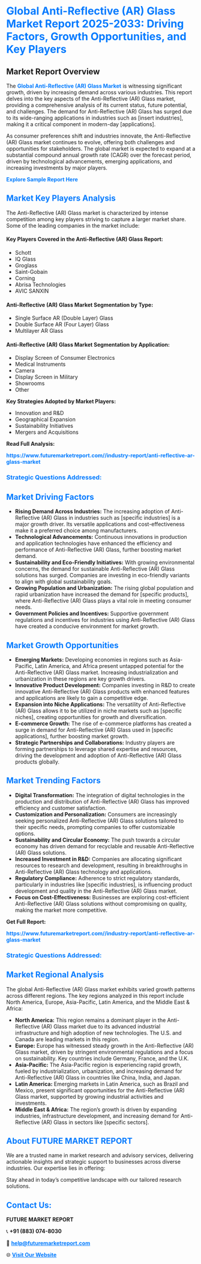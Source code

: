 <h1 style="color: #007BFF;">Global Anti-Reflective (AR) Glass Market Report 2025-2033: Driving Factors, Growth Opportunities, and Key Players</h1>

<section id="overview">
<h2>Market Report Overview</h2>
<p>The <a href="https://www.futuremarketreport.com//industry-report/anti-reflective-ar-glass-market" style="color: #007BFF; text-decoration: none;"><strong>Global Anti-Reflective (AR) Glass Market</strong></a> is witnessing significant growth, driven by increasing demand across various industries. This report delves into the key aspects of the Anti-Reflective (AR) Glass market, providing a comprehensive analysis of its current status, future potential, and challenges. The demand for Anti-Reflective (AR) Glass has surged due to its wide-ranging applications in industries such as [insert industries], making it a critical component in modern-day [applications].</p>
<p>As consumer preferences shift and industries innovate, the Anti-Reflective (AR) Glass market continues to evolve, offering both challenges and opportunities for stakeholders. The global market is expected to expand at a substantial compound annual growth rate (CAGR) over the forecast period, driven by technological advancements, emerging applications, and increasing investments by major players.</p>
</section>

<section id="overview">
<p><a href="https://www.futuremarketreport.com//request-sample/reportId=87700" style="color: #007BFF; text-decoration: none;"><strong>Explore Sample Report Here</strong></a></p>
</section>

<section id="key-players">
<h2 style="color: #007BFF;">Market Key Players Analysis</h2>
<p>The Anti-Reflective (AR) Glass market is characterized by intense competition among key players striving to capture a larger market share. Some of the leading companies in the market include:</p>
<h4>Key Players Covered in the Anti-Reflective (AR) Glass Report:</h4>
<ul><li>Schott</li><li>IQ Glass</li><li>Groglass</li><li>Saint-Gobain</li><li>Corning</li><li>Abrisa Technologies</li><li>AVIC SANXIN</li></ul>
<h4>Anti-Reflective (AR) Glass Market Segmentation by Type:</h4>
<ul><li>Single Surface AR (Double Layer) Glass</li><li>Double Surface AR (Four Layer) Glass</li><li>Multilayer AR Glass</li></ul>

<h4>Anti-Reflective (AR) Glass Market Segmentation by Application:</h4>
<ul><li>Display Screen of Consumer Electronics</li><li>Medical Instruments</li><li>Camera</li><li>Display Screen in Military</li><li>Showrooms</li><li>Other</li></ul>
<p><strong>Key Strategies Adopted by Market Players:</strong></p>
<ul>
<li>Innovation and R&D</li>
<li>Geographical Expansion</li>
<li>Sustainability Initiatives</li>
<li>Mergers and Acquisitions</li>
</ul>
</section>

<section>
<p><strong>Read Full Analysis: </strong></p><a href="https://www.futuremarketreport.com//industry-report/anti-reflective-ar-glass-market" style="color: #007BFF; text-decoration: none;"><strong>https://www.futuremarketreport.com//industry-report/anti-reflective-ar-glass-market</strong></a>
<h3 style="color: #007BFF;">Strategic Questions Addressed:</h3>
</section>

<section id="driving-factors">
<h2 style="color: #007BFF;">Market Driving Factors</h2>
<ul>
<li><strong>Rising Demand Across Industries:</strong> The increasing adoption of Anti-Reflective (AR) Glass in industries such as [specific industries] is a major growth driver. Its versatile applications and cost-effectiveness make it a preferred choice among manufacturers.</li>
<li><strong>Technological Advancements:</strong> Continuous innovations in production and application technologies have enhanced the efficiency and performance of Anti-Reflective (AR) Glass, further boosting market demand.</li>
<li><strong>Sustainability and Eco-Friendly Initiatives:</strong> With growing environmental concerns, the demand for sustainable Anti-Reflective (AR) Glass solutions has surged. Companies are investing in eco-friendly variants to align with global sustainability goals.</li>
<li><strong>Growing Population and Urbanization:</strong> The rising global population and rapid urbanization have increased the demand for [specific products], where Anti-Reflective (AR) Glass plays a vital role in meeting consumer needs.</li>
<li><strong>Government Policies and Incentives:</strong> Supportive government regulations and incentives for industries using Anti-Reflective (AR) Glass have created a conducive environment for market growth.</li>
</ul>
</section>

<section id="growth-opportunities">
<h2 style="color: #007BFF;">Market Growth Opportunities</h2>
<ul>
<li><strong>Emerging Markets:</strong> Developing economies in regions such as Asia-Pacific, Latin America, and Africa present untapped potential for the Anti-Reflective (AR) Glass market. Increasing industrialization and urbanization in these regions are key growth drivers.</li>
<li><strong>Innovative Product Development:</strong> Companies investing in R&D to create innovative Anti-Reflective (AR) Glass products with enhanced features and applications are likely to gain a competitive edge.</li>
<li><strong>Expansion into Niche Applications:</strong> The versatility of Anti-Reflective (AR) Glass allows it to be utilized in niche markets such as [specific niches], creating opportunities for growth and diversification.</li>
<li><strong>E-commerce Growth:</strong> The rise of e-commerce platforms has created a surge in demand for Anti-Reflective (AR) Glass used in [specific applications], further boosting market growth.</li>
<li><strong>Strategic Partnerships and Collaborations:</strong> Industry players are forming partnerships to leverage shared expertise and resources, driving the development and adoption of Anti-Reflective (AR) Glass products globally.</li>
</ul>
</section>

<section id="trending-factors">
<h2 style="color: #007BFF;">Market Trending Factors</h2>
<ul>
<li><strong>Digital Transformation:</strong> The integration of digital technologies in the production and distribution of Anti-Reflective (AR) Glass has improved efficiency and customer satisfaction.</li>
<li><strong>Customization and Personalization:</strong> Consumers are increasingly seeking personalized Anti-Reflective (AR) Glass solutions tailored to their specific needs, prompting companies to offer customizable options.</li>
<li><strong>Sustainability and Circular Economy:</strong> The push towards a circular economy has driven demand for recyclable and reusable Anti-Reflective (AR) Glass solutions.</li>
<li><strong>Increased Investment in R&D:</strong> Companies are allocating significant resources to research and development, resulting in breakthroughs in Anti-Reflective (AR) Glass technology and applications.</li>
<li><strong>Regulatory Compliance:</strong> Adherence to strict regulatory standards, particularly in industries like [specific industries], is influencing product development and quality in the Anti-Reflective (AR) Glass market.</li>
<li><strong>Focus on Cost-Effectiveness:</strong> Businesses are exploring cost-efficient Anti-Reflective (AR) Glass solutions without compromising on quality, making the market more competitive.</li>
</ul>
</section>

<section>
<p><strong>Get Full Report: </strong></p><a href="https://www.futuremarketreport.com//industry-report/anti-reflective-ar-glass-market" style="color: #007BFF; text-decoration: none;"><strong>https://www.futuremarketreport.com//industry-report/anti-reflective-ar-glass-market</strong></a>
<h3 style="color: #007BFF;">Strategic Questions Addressed:</h3>
</section>


<section id="regional-analysis">
<h2 style="color: #007BFF;">Market Regional Analysis</h2>
<p>The global Anti-Reflective (AR) Glass market exhibits varied growth patterns across different regions. The key regions analyzed in this report include North America, Europe, Asia-Pacific, Latin America, and the Middle East & Africa:</p>
<ul>
<li><strong>North America:</strong> This region remains a dominant player in the Anti-Reflective (AR) Glass market due to its advanced industrial infrastructure and high adoption of new technologies. The U.S. and Canada are leading markets in this region.</li>
<li><strong>Europe:</strong> Europe has witnessed steady growth in the Anti-Reflective (AR) Glass market, driven by stringent environmental regulations and a focus on sustainability. Key countries include Germany, France, and the U.K.</li>
<li><strong>Asia-Pacific:</strong> The Asia-Pacific region is experiencing rapid growth, fueled by industrialization, urbanization, and increasing demand for Anti-Reflective (AR) Glass in countries like China, India, and Japan.</li>
<li><strong>Latin America:</strong> Emerging markets in Latin America, such as Brazil and Mexico, present significant opportunities for the Anti-Reflective (AR) Glass market, supported by growing industrial activities and investments.</li>
<li><strong>Middle East & Africa:</strong> The region’s growth is driven by expanding industries, infrastructure development, and increasing demand for Anti-Reflective (AR) Glass in sectors like [specific sectors].</li>
</ul>
</section>

<footer>
<h2 style="color: #007BFF;">About FUTURE MARKET REPORT</h2>
<p>We are a trusted name in market research and advisory services, delivering actionable insights and strategic support to businesses across diverse industries. Our expertise lies in offering:</p>

<p>Stay ahead in today’s competitive landscape with our tailored research solutions.</p>

<h2 style="color: #007BFF;">Contact Us:</h2>
<p><strong>FUTURE MARKET REPORT</strong></p>
<p>📞 <strong>+91 (883) 074-8030</strong></p>
<p>📧 <strong><a href="mailto:help@futuremarketreport.com" style="color: #007BFF;">help@futuremarketreport.com</a></strong></p>
<p>🌐 <strong><a href="https://www.futuremarketreport.com/" style="color: #007BFF;">Visit Our Website</a></strong></p>
</footer>